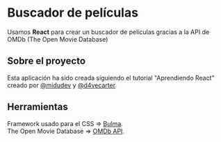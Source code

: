# Buscador de películas

Usamos **React** para crear un buscador de películas gracias a la API de OMDb (The Open Movie Database)


## Sobre el proyecto

Esta aplicación ha sido creada siguiendo el tutorial "Aprendiendo React" creado por [@midudev](https://twitter.com/midudev) y [@d4vecarter](https://twitter.com/d4vecarter) 

## Herramientas

Framework usado para el CSS => [Bulma](https://bulma.io).  
The Open Movie Database => [OMDb API](http://www.omdbapi.com).  